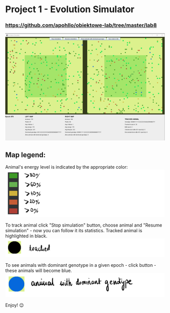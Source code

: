 # Project 1 - Evolution Simulator 
### https://github.com/apohllo/obiektowe-lab/tree/master/lab8

![](https://github.com/sy1wi4/evolution-simulator/blob/master/simulation.png)

## Map legend:
Animal's energy level is indicated by the appropriate color:
![](https://github.com/sy1wi4/evolution-simulator/blob/master/energy-lvl.png)

To track animal click "Stop simulation" button, choose animal and "Resume simulation" - now you can follow it its statistics.
Tracked animal is highlighted in black.
![](https://github.com/sy1wi4/evolution-simulator/blob/master/tracked.png)

To see animals with dominant genotype in a given epoch - click button - these animals will become blue.
![](https://github.com/sy1wi4/evolution-simulator/blob/master/dominant.png)

Enjoy! :wink:
